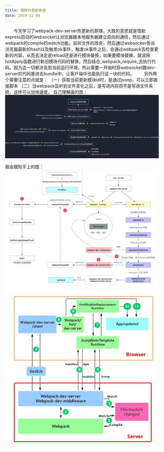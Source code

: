 ```yaml
---
title: 理解热更新原理
date: 2019-12-04
---
```


 &emsp;&emsp;今天学习了webpack-dev-server热更新的原理，大致的意思就是借助express启动的websocket让浏览器跟本地服务器建立双向的通信，然后通过webpack的compile的watch功能，监听文件的改变，然后通过websocker告诉浏览器最新的hash以及触发ok事件，触发ok事件之后，会通过webpack去检查更新的内容，从而去决定是reload还是进行模块替换，如果要模块替换，就调用hotApply函数进行新旧模块代码的替换，然后结合_webpack_require_去执行代码。因为这一切都涉及到当前运行环境，所以需要一开始时将websocket跟dev-server的代码塞进去bundle中，让客户端中也能执行这一块的代码。
&emsp;&emsp;另外两个需要注意的点就是：
（一）获取当前更新模块id时，是通过jsonp，可以立即直接脚本
（二）当webpack监听到文件变化之后，是写进内存而不是写进文件系统，这样可以加快速度。
自己理解画的图：
![](../img/hot3.png)

掘金跟知乎上的图：
![](../img/hot1.png)
![](../img/hot2.jpg)
